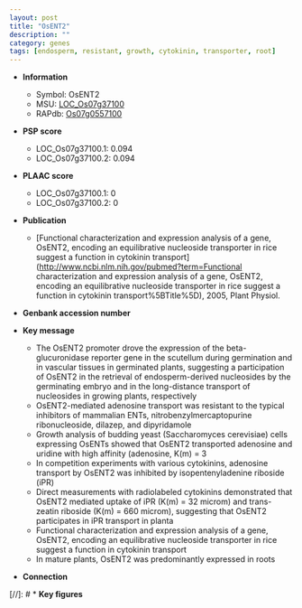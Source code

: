 ```yaml
---
layout: post
title: "OsENT2"
description: ""
category: genes
tags: [endosperm, resistant, growth, cytokinin, transporter, root]
---
```


* **Information**  
    + Symbol: OsENT2  
    + MSU: [LOC_Os07g37100](http://rice.plantbiology.msu.edu/cgi-bin/ORF_infopage.cgi?orf=LOC_Os07g37100)  
    + RAPdb: [Os07g0557100](http://rapdb.dna.affrc.go.jp/viewer/gbrowse_details/irgsp1?name=Os07g0557100)  

* **PSP score**  
    + LOC_Os07g37100.1: 0.094 
    + LOC_Os07g37100.2: 0.094 

* **PLAAC score**  
    + LOC_Os07g37100.1: 0 
    + LOC_Os07g37100.2: 0 

* **Publication**  
    + [Functional characterization and expression analysis of a gene, OsENT2, encoding an equilibrative nucleoside transporter in rice suggest a function in cytokinin transport](http://www.ncbi.nlm.nih.gov/pubmed?term=Functional characterization and expression analysis of a gene, OsENT2, encoding an equilibrative nucleoside transporter in rice suggest a function in cytokinin transport%5BTitle%5D), 2005, Plant Physiol.

* **Genbank accession number**  

* **Key message**  
    + The OsENT2 promoter drove the expression of the beta-glucuronidase reporter gene in the scutellum during germination and in vascular tissues in germinated plants, suggesting a participation of OsENT2 in the retrieval of endosperm-derived nucleosides by the germinating embryo and in the long-distance transport of nucleosides in growing plants, respectively
    + OsENT2-mediated adenosine transport was resistant to the typical inhibitors of mammalian ENTs, nitrobenzylmercaptopurine ribonucleoside, dilazep, and dipyridamole
    + Growth analysis of budding yeast (Saccharomyces cerevisiae) cells expressing OsENTs showed that OsENT2 transported adenosine and uridine with high affinity (adenosine, K(m) = 3
    + In competition experiments with various cytokinins, adenosine transport by OsENT2 was inhibited by isopentenyladenine riboside (iPR)
    + Direct measurements with radiolabeled cytokinins demonstrated that OsENT2 mediated uptake of iPR (K(m) = 32 microm) and trans-zeatin riboside (K(m) = 660 microm), suggesting that OsENT2 participates in iPR transport in planta
    + Functional characterization and expression analysis of a gene, OsENT2, encoding an equilibrative nucleoside transporter in rice suggest a function in cytokinin transport
    + In mature plants, OsENT2 was predominantly expressed in roots

* **Connection**  

[//]: # * **Key figures**  


